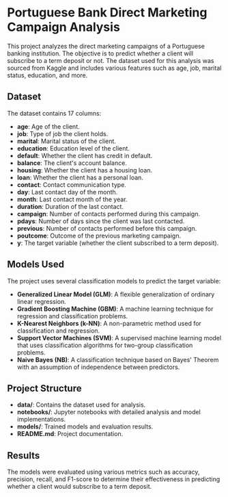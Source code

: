 # Portuguese Bank Direct Marketing Campaign Analysis

This project analyzes the direct marketing campaigns of a Portuguese banking institution. The objective is to predict whether a client will subscribe to a term deposit or not. The dataset used for this analysis was sourced from Kaggle and includes various features such as age, job, marital status, education, and more.

## Dataset
The dataset contains 17 columns:
- **age**: Age of the client.
- **job**: Type of job the client holds.
- **marital**: Marital status of the client.
- **education**: Education level of the client.
- **default**: Whether the client has credit in default.
- **balance**: The client's account balance.
- **housing**: Whether the client has a housing loan.
- **loan**: Whether the client has a personal loan.
- **contact**: Contact communication type.
- **day**: Last contact day of the month.
- **month**: Last contact month of the year.
- **duration**: Duration of the last contact.
- **campaign**: Number of contacts performed during this campaign.
- **pdays**: Number of days since the client was last contacted.
- **previous**: Number of contacts performed before this campaign.
- **poutcome**: Outcome of the previous marketing campaign.
- **y**: The target variable (whether the client subscribed to a term deposit).

## Models Used
The project uses several classification models to predict the target variable:
- **Generalized Linear Model (GLM)**: A flexible generalization of ordinary linear regression.
- **Gradient Boosting Machine (GBM)**: A machine learning technique for regression and classification problems.
- **K-Nearest Neighbors (k-NN)**: A non-parametric method used for classification and regression.
- **Support Vector Machines (SVM)**: A supervised machine learning model that uses classification algorithms for two-group classification problems.
- **Naive Bayes (NB)**: A classification technique based on Bayes' Theorem with an assumption of independence between predictors.

## Project Structure
- **data/**: Contains the dataset used for analysis.
- **notebooks/**: Jupyter notebooks with detailed analysis and model implementations.
- **models/**: Trained models and evaluation results.
- **README.md**: Project documentation.

## Results
The models were evaluated using various metrics such as accuracy, precision, recall, and F1-score to determine their effectiveness in predicting whether a client would subscribe to a term deposit.
